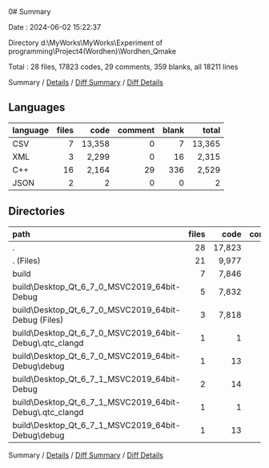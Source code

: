 0# Summary

Date : 2024-06-02 15:22:37

Directory d:\\MyWorks\\MyWorks\\Experiment of programming\\Project4(Wordhen)\\Wordhen_Qmake

Total : 28 files,  17823 codes, 29 comments, 359 blanks, all 18211 lines

Summary / [Details](details.md) / [Diff Summary](diff.md) / [Diff Details](diff-details.md)

## Languages
| language | files | code | comment | blank | total |
| :--- | ---: | ---: | ---: | ---: | ---: |
| CSV | 7 | 13,358 | 0 | 7 | 13,365 |
| XML | 3 | 2,299 | 0 | 16 | 2,315 |
| C++ | 16 | 2,164 | 29 | 336 | 2,529 |
| JSON | 2 | 2 | 0 | 0 | 2 |

## Directories
| path | files | code | comment | blank | total |
| :--- | ---: | ---: | ---: | ---: | ---: |
| . | 28 | 17,823 | 29 | 359 | 18,211 |
| . (Files) | 21 | 9,977 | 29 | 354 | 10,360 |
| build | 7 | 7,846 | 0 | 5 | 7,851 |
| build\\Desktop_Qt_6_7_0_MSVC2019_64bit-Debug | 5 | 7,832 | 0 | 4 | 7,836 |
| build\\Desktop_Qt_6_7_0_MSVC2019_64bit-Debug (Files) | 3 | 7,818 | 0 | 3 | 7,821 |
| build\\Desktop_Qt_6_7_0_MSVC2019_64bit-Debug\\.qtc_clangd | 1 | 1 | 0 | 0 | 1 |
| build\\Desktop_Qt_6_7_0_MSVC2019_64bit-Debug\\debug | 1 | 13 | 0 | 1 | 14 |
| build\\Desktop_Qt_6_7_1_MSVC2019_64bit-Debug | 2 | 14 | 0 | 1 | 15 |
| build\\Desktop_Qt_6_7_1_MSVC2019_64bit-Debug\\.qtc_clangd | 1 | 1 | 0 | 0 | 1 |
| build\\Desktop_Qt_6_7_1_MSVC2019_64bit-Debug\\debug | 1 | 13 | 0 | 1 | 14 |

Summary / [Details](details.md) / [Diff Summary](diff.md) / [Diff Details](diff-details.md)